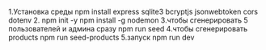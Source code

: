 1.Установка среды npm install express sqlite3 bcryptjs jsonwebtoken cors dotenv
2. npm init -y npm install -g nodemon 
3.чтобы сгенерировать 5 пользователей и админа сразу npm run seed 
4.чтобы сгенерировать products npm run seed-products
5.запуск npm run dev
